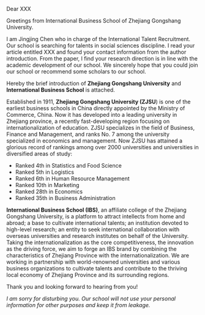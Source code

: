Dear XXX

Greetings from International Business School of Zhejiang Gongshang University.

I am Jingjing Chen who in charge of the International Talent Recruitment. Our school is searching for talents in social sciences discipline. I read your article entitled XXX and found your contact information from the author introduction. From the paper, I find your research direction is in line with the academic development of our school. We sincerely hope that you could join our school or recommend some scholars to our school.

Hereby the brief introduction of **Zhejiang Gongshang University** and **International Business School** is attached.

Established in 1911, **Zhejiang Gongshang University (ZJSU**) is one of the earliest business schools in China directly appointed by the Ministry of Commerce, China. Now it has developed into a leading university in Zhejiang province, a recently fast-developing region focusing on internationalization of education. ZJSU specializes in the field of Business, Finance and Management, and ranks No. 7 among the university specialized in economics and management. Now ZJSU has attained a glorious record of rankings among over 2000 universities and universities in diversified areas of study:

* Ranked 4th in Statistics and Food Science
* Ranked 5th in Logistics
* Ranked 6th in Human Resource Management
* Ranked 10th in Marketing
* Ranked 28th in Economics
* Ranked 35th in Business Administration

**International Business School (IBS)**, an affiliate college of the Zhejiang Gongshang University, is a platform to attract intellects from home and abroad; a base to cultivate international talents; an institution devoted to high-level research; an entity to seek international collaboration with overseas universities and research institutes on behalf of the University. Taking the internationalization as the core competitiveness, the innovation as the driving force, we aim to forge an IBS brand by combining the characteristics of Zhejiang Province with the internationalization. We are working in partnership with world-renowned universities and various business organizations to cultivate talents and contribute to the thriving local economy of Zhejiang Province and its surrounding regions.

Thank you and looking forward to hearing from you!

*I am sorry for disturbing you. Our school will not use your personal information for other purposes and keep it from leakage.*
